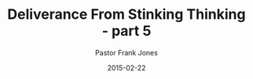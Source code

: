 ---
lunr: "true"
title: "Deliverance From Stinking Thinking - part 5"
author: "Pastor Frank Jones"
postDate: "02-22-2015"
date: 2015-02-22
category: "sermons"
slug: "2015/02/ffc_02222015"
icon: microphone
audioLink: "ffc_02222015"
tags: [stinking thinking]
mp3: "ffc_02222015/02222015.mp3"
ogg: "ffc_02222015/02222015.ogg"
linkurl: "https://archive.org/download/ffc_02222015/ffc_02222015_files.xml"
ipath: "https://archive.org/download/ffc_02222015/02222015.mp3"
layout: sermon.html
---